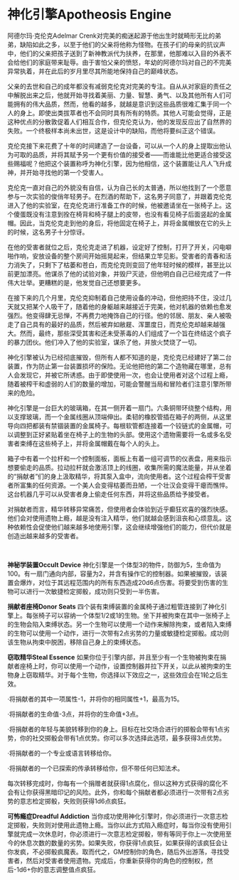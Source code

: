 # 神化引擎Apotheosis Engine

阿德尔玛·克伦克Adelmar
Crenk对完美的痴迷起源于他出生时就畸形无比的弟弟，缺陷如此之多，以至于他们的父亲将他称为怪物。在孩子们的母亲的抗议声中，他们的父亲把孩子送到了新神教派代为扶养，在那里，他那难以入目的外表不会给他们的家庭带来耻辱。由于害怕父亲的愤怒，年幼的阿德尔玛对自己的不完美异常执着，并在此后的岁月里尽其所能地保持自己的巅峰状态。

父亲的去世和自己的成年都没有减弱克伦克对完美的专注。自从从对家庭的责任之中解脱出来之后，他就开始寻找着美丽、力量、智慧、勇气、以及其他所有人们可能拥有的伟大品质，然而，他看的越多，就越是意识到这些品质很难汇集于同一个人的身上。即使出类拔萃者也不会同时具有所有的特质。其他人可能会觉得，正是这种优点的分散敦促着人们相互合作，但克伦克认为，他的发现反应出了自然界的失败。一个终极样本尚未出世，这是设计中的缺陷，而他将要纠正这个错误。

克伦克接下来花费了十年的时间建造了一台设备，可以从一个人的身上提取出他认为可取的品质，并将其赋予另一个更有价值的接受者——而谁能比他更适合接受这些赐福呢？他把这个装置称呼为神化引擎，因为他相信，这个装置能让凡人飞升成神，并开始寻找他的第一个受害人。

克伦克一直对自己的外貌没有自信，认为自己长的太普通，所以他找到了一个愿意参与一次实验的俊俏年轻男子。在烈酒的帮助下，这名男子同意了，并跟着克伦克进入了他的实验室，在克伦克进行准备工作的时候，他被邀请坐在一张椅子上。这个傻蛋既没有注意到拴在椅背和椅子腿上的皮带，也没有看见椅子后面竖起的金属帽。因此，当克伦克走到他的身后，将他固定在椅子上，并将金属帽放在它的头上的时候，这名男子十分惊讶。

在他的受害者就位之后，克伦克走进了机器，设定好了控制，打开了开关，闪电噼啪作响，安放设备的整个房间开始摇晃起来，但结果立竿见影。受害者的青春和活力消失了，只剩下了枯萎和苍白，而克伦克则变回了他年轻时候的模样，甚至比以前更加漂亮。他谋杀了他的试验对象，并毁尸灭迹，但他明白自己已经完成了一件伟大壮举。更糟糕的是，他发觉自己还想要更多。

在接下来的几个月里，克伦克抑制着自己使用设备的冲动，但他把持不住，没过几天就又把某个人吸干了，随着他的身躯越来越接近于完美，他对机器的依赖也愈发强烈。他变得肆无忌惮，不再费力地掩饰自己的行径。他的邻居、朋友、亲人被吸走了自己具有的最好的品质，然后被弃如敝屣、浑噩度日，而克伦克却越来越强大。然而，最终，那些深受其害和还未受荼毒的人们组成了一个旨在终结这个疯子的暴力团伙。他们冲入了他的实验室，谋杀了他，并放火焚烧了一切。

神化引擎被认为已经彻底摧毁，但所有人都不知道的是，克伦克已经建好了第二台装置，作为防止第一台装置损坏的保险。无论他把他的第二个造物藏在哪里，总有人会发现它，并被它所诱惑。由于即使使用一次，也会让使用者对这个过程上瘾，随着被榨干和虚弱的人们的数量的增加，可能会警醒当局和冒险者们注意引擎所带来的危险。

神化引擎是一台巨大的玻璃箱，在其一侧开着一扇门。六条铜带环绕整个结构，用以支撑玻璃，而一个金属线圈从顶端伸出。柔韧的橡胶管插在箱子的两侧，从这里导向四把都装有禁锢装置的金属椅子。每根软管都连接着一个铰链式的金属帽，可以调整到正好紧贴着坐在椅子上的生物的头部。使用这个遗物需要将一名或多名受害者束缚在这些椅子上，并将金属帽戴在每个人的头上。

箱子中有着一个拉杆和一个控制面板，面板上有着一组可调节的仪表盘，用来指示想要偷走的品质。拉动拉杆就会激活顶上的线圈，收集所需的魔法能量，并从坐着的“捐献者”们的身上汲取精华，将其泵入盒中，流向使用者。这个过程会榨干受害者所富集的任何资源。一个美人会变得枯萎而丑陋，一个壮汉会变得干瘪而憔悴。这台机器几乎可以从受害者身上偷走任何东西，并将这些品质给予接受者。

对捐献者而言，精华转移异常痛苦，但使用者会体验到近乎癫狂欢喜的强烈快感。他们会对使用遗物上瘾，越是没有注入精华，他们就越会感到沮丧和心烦意乱。这种依赖性会促使他们越来越多地使用引擎，这会继续增强他们的能力，但代价就是创造出越来越多的受害者。

 

**神秘学装置Occult Device**
神化引擎是一个体型3的物件，防御为5，生命值为100。有一扇门通向内部，容量为2，并含有操作它的控制器。如果被摧毁，该装置会爆炸，对位于其远程范围内的所有东西造成20d6点伤害。将要受到伤害的生物可以进行一次敏捷检定掷骰，成功则只受到一半伤害。

**捐献者座椅Donor Seats**
四个装有束缚装置的金属椅子通过粗管连接到了神化引擎上。每张椅子可以容纳一个体型1/2或1的生物。坐下并被拘束在其中一张椅子上的生物会陷入束缚状态。另一个生物可以使用一个动作来解除拘束，或者陷入束缚的生物可以使用一个动作，进行一次带有2点劣势的力量或敏捷检定掷骰。成功则该生物从拘束中脱困，移除自己身上的束缚状态。

**窃取精华Steal Essence**
如果你位于引擎内部，并且至少有一个生物被拘束在捐献者座椅上时，你可以使用一个动作，设置控制器并拉下开关，以此从被拘束的生物身上窃取精华。对于每个生物，你选择以下效应之一，这些效应会在1轮之后生效。

·将捐献者的其中一项属性-1，并将你的相同属性+1，最高为15。

·将捐献者的生命值-3点，并将你的生命值+3点。

·将捐献者的年轻与美貌转移到你的身上。目标在社交场合进行的掷骰会带有1点劣势，你的社交掷骰会带有1点优势。你可以多次选择此选项，最多获得3点优势。

·将捐献者的一个专业或语言转移给你。

·将捐献者的一个已探索的传承转移给你，但不带任何已知法术。

每次转移完成时，你每有一个捐赠者就获得1点腐化，但以这种方式获得的腐化不会有让你获得黑暗印记的风险。此外，你和每个捐献者都必须进行一次带有2点劣势的意志检定掷骰，失败则获得1d6点疯狂。

**可怖瘾症Dreadful Addiction**
当你成功使用神化引擎时，你必须进行一次意志检定掷骰，失败则对使用此遗物上瘾。当你以此方式陷入瘾症时，每当你没有使用引擎就完成一次休息时，你必须进行一次意志检定掷骰，带有等同于你上一次使用至今的休息次数的数量的劣势。如果失败，你获得1点疯狂，如果获得的该疯狂会让你发疯，不必掷骰疯魔表。取而代之，GM控制你的角色，随后外出游荡，寻找受害者，然后对受害者使用遗物。完成后，你重新获得你的角色的控制权，然后-1d6+你的意志调整值点疯狂。
